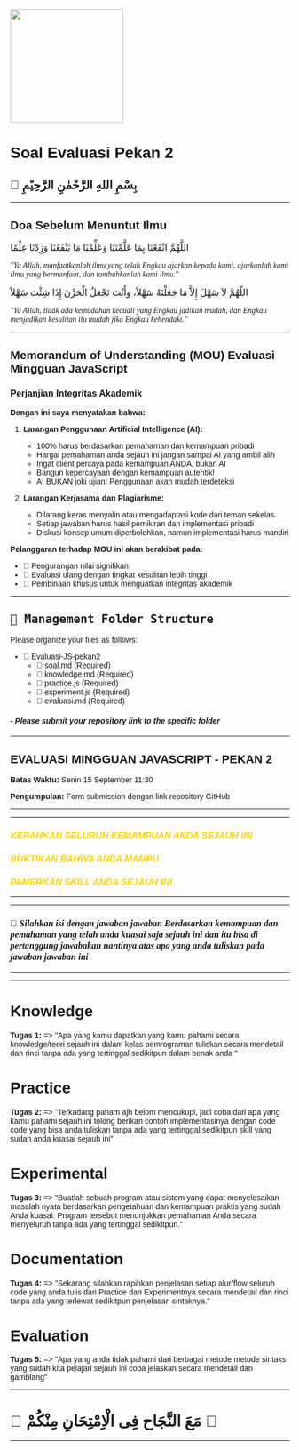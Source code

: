 <img src="https://rumahitindonesia.com/wp-content/uploads/2023/11/1.png" style="height:204px;margin-right:32px"/>

<div style="font-family: 'Arial', sans-serif;">

# Soal Evaluasi Pekan 2 

## 🌟 <span style="font-family: 'Traditional Arabic', serif;">بِسْمِ اللهِ الرَّحْمٰنِ الرَّحِيْمِ</span>

***

## Doa Sebelum Menuntut Ilmu
<span style="font-family: 'Traditional Arabic', serif; font-size: 1.2em;">اللَّهُمَّ انْفَعْنَا بِمَا عَلَّمْتَنَا وَعَلِّمْنَا مَا يَنْفَعُنَا وَزِدْنَا عِلْمًا</span>

<p style="font-family: 'Georgia', serif; font-style: italic;">"Ya Allah, manfaatkanlah ilmu yang telah Engkau ajarkan kepada kami, ajarkanlah kami ilmu yang bermanfaat, dan tambahkanlah kami ilmu."</p>

<span style="font-family: 'Traditional Arabic', serif; font-size: 1.2em;">اللّهُمَّ لاَ سَهْلَ إِلاَّ مَا جَعَلْتَهُ سَهْلاً، وَأَنْتَ تَجْعَلُ الْحَزْنَ إِذَا شِئْتَ سَهْلاً</span>

<p style="font-family: 'Georgia', serif; font-style: italic;">"Ya Allah, tidak ada kemudahan kecuali yang Engkau jadikan mudah, dan Engkau menjadikan kesulitan itu mudah jika Engkau kehendaki."</p>

***

## <span style="font-family: 'Helvetica', sans-serif;">Memorandum of Understanding (MOU) Evaluasi Mingguan JavaScript</span>

### <span style="font-family: 'Helvetica', sans-serif;">Perjanjian Integritas Akademik</span>

**Dengan ini saya menyatakan bahwa:**

1. **Larangan Penggunaan Artificial Intelligence (AI):**
    - 100% harus berdasarkan pemahaman dan kemampuan pribadi
    - Hargai pemahaman anda sejauh ini jangan sampai AI yang ambil alih
    - Ingat client percaya pada kemampuan ANDA, bukan AI
    - Bangun kepercayaan dengan kemampuan autentik!
    - AI BUKAN joki ujian! Penggunaan akan mudah terdeteksi
    
2. **Larangan Kerjasama dan Plagiarisme:**
    - Dilarang keras menyalin atau mengadaptasi kode dari teman sekelas
    - Setiap jawaban harus hasil pemikiran dan implementasi pribadi
    - Diskusi konsep umum diperbolehkan, namun implementasi harus mandiri

**Pelanggaran terhadap MOU ini akan berakibat pada:**

- 📌 Pengurangan nilai signifikan
- 📌 Evaluasi ulang dengan tingkat kesulitan lebih tinggi
- 📌 Pembinaan khusus untuk menguatkan integritas akademik

***

## <span style="font-family: 'Consolas', monospace;">📁 Management Folder Structure</span>
Please organize your files as follows:
- 📂 Evaluasi-JS-pekan2
  - 📝 soal.md (Required)
  - 📝 knowledge.md (Required) 
  - 📜 practice.js (Required) 
  - 📜 experiment.js (Required) 
  - 📝 evaluasi.md (Required)

#### - *Please submit your repository link to the specific folder* 

***

## <span style="font-family: 'Helvetica', sans-serif;">EVALUASI MINGGUAN JAVASCRIPT - PEKAN 2</span>

**Batas Waktu:** Senin 15 September 11:30

**Pengumpulan:** Form submission dengan link repository GitHub

***
***

### <span style="font-family: 'Arial Black', sans-serif; color:rgb(255, 213, 0);">*KERAHKAN SELURUH KEMAMPUAN ANDA SEJAUH INI*</span>
### <span style="font-family: 'Arial Black', sans-serif; color:rgb(255, 213, 0);">*BUKTIKAN BAHWA ANDA MAMPU*</span>
### <span style="font-family: 'Arial Black', sans-serif; color:rgb(255, 213, 0);">*PAMERKAN SKILL ANDA SEJAUH INI*</span>

***
***
### 📌 <span style="font-family: 'Georgia', serif;">*Silahkan isi dengan jawaban jawaban Berdasarkan kemampuan dan pemahaman yang telah anda kuasai saja sejauh ini dan itu bisa di pertanggung jawabakan nantinya atas apa yang anda tuliskan pada jawaban jawaban ini*</span>
***
***

# <span style="font-family: 'Helvetica', sans-serif;">Knowledge</span>
**Tugas 1:** => "Apa yang kamu dapatkan yang kamu pahami secara knowledge/teori sejauh ini dalam kelas pemrograman tuliskan secara mendetail dan rinci tanpa ada yang tertinggal sedikitpun dalam benak anda "

# <span style="font-family: 'Helvetica', sans-serif;">Practice</span>
**Tugas 2:** => "Terkadang paham ajh belom mencukupi, jadi coba dari apa yang kamu pahami sejauh ini tolong berikan contoh implementasinya dengan code code yang bisa anda tuliskan tanpa ada yang tertinggal sedikitpun skill yang sudah anda kuasai sejauh ini"

# <span style="font-family: 'Helvetica', sans-serif;">Experimental</span>
**Tugas 3:** => "Buatlah sebuah program atau sistem yang dapat menyelesaikan masalah nyata berdasarkan pengetahuan dan kemampuan praktis yang sudah Anda kuasai. Program tersebut menunjukkan pemahaman Anda secara menyeluruh tanpa ada yang tertinggal sedikitpun."

# <span style="font-family: 'Helvetica', sans-serif;">Documentation</span>
**Tugas 4:** => "Sekarang silahkan rapihkan penjelasan setiap alur/flow seluruh code yang anda tulis dari Practice dan Experimentnya secara mendetail dan rinci tanpa ada yang terlewat sedikitpun penjelasan sintaknya."

# <span style="font-family: 'Helvetica', sans-serif;">Evaluation</span>
**Tugas 5:** => "Apa yang anda tidak pahami dari berbagai metode metode sintaks yang sudah kita pelajari sejauh ini coba jelaskan secara mendetail dan gamblang"

***
# 🌟 <span style="font-family: 'Traditional Arabic', serif;">مَعَ النَّجَاح فِى الْاِمْتِحَانِ مِنْكُمْ</span> 🌟
***

</div>
